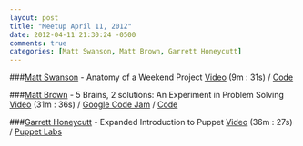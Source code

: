 ```yaml
---
layout: post
title: "Meetup April 11, 2012"
date: 2012-04-11 21:30:24 -0500
comments: true
categories: [Matt Swanson, Matt Brown, Garrett Honeycutt]
---
```


###[Matt Swanson](https://twitter.com/swanson) - Anatomy of a Weekend Project
[Video](http://podcast.404dev.com/episodes/063_Matt_Swanson-Anatomy_of_a_Weekend_Project.m4v) (9m : 31s) /
[Code](https://github.com/swanson)


###[Matt Brown](http://github.com/gowabash) - 5 Brains, 2 solutions: An Experiment in Problem Solving
[Video](http://podcast.404dev.com/episodes/064_Matt_Brown-5_Brains_2_Solutions.m4v) (31m : 36s) /
[Google Code Jam](https://code.google.com/codejam) /
[Code](https://github.com/gowabash/prog_challenge)


###[Garrett Honeycutt](https://twitter.com/learnpuppet) - Expanded Introduction to Puppet
[Video](http://podcast.404dev.com/episodes/065_Garrett_Honeycutt-Introduction_to_Puppet.m4v)  (36m : 27s) /
[Puppet Labs](https://puppetlabs.com)
